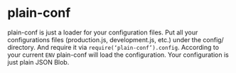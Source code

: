 # plain-conf
plain-conf is just a loader for your configuration files. Put all your configurations files (production.js, development.js, etc.) under the config/ directory. And require it via `require(‘plain-conf’).config`. According to your current `ENV` plain-conf will load the configuration. Your configuration is just plain JSON Blob. 
